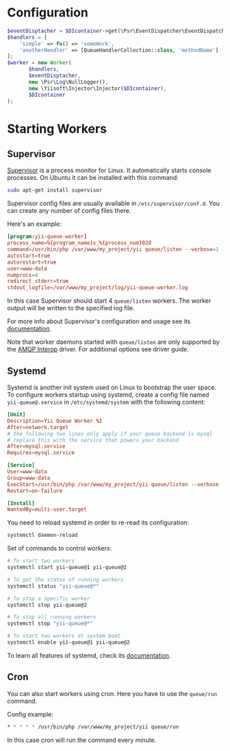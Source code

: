 Configuration
================
```php
$eventDisptacher = $DIcontainer->get(\Psr\EventDispatcher\EventDispatcherInterface::class);
$handlers = [
    'simple' => fn() => 'someWork',
    'anotherHandler' => [QueueHandlerCollection::class, 'methodName']
];
$worker = new Worker(
       $handlers,
       $eventDisptacher,
       new \Psr\Log\NullLogger(),
       new \Yiisoft\Injector\Injector($DIcontainer),
       $DIcontainer
);
```

Starting Workers
================

Supervisor
----------

[Supervisor](http://supervisord.org) is a process monitor for Linux. It automatically starts
console processes.  On Ubuntu it can be installed with this command:

```sh
sudo apt-get install supervisor
```

Supervisor config files are usually available in `/etc/supervisor/conf.d`. You can create any number of
config files there.

Here's an example:

```conf
[program:yii-queue-worker]
process_name=%(program_name)s_%(process_num)02d
command=/usr/bin/php /var/www/my_project/yii queue/listen --verbose=1 --color=0
autostart=true
autorestart=true
user=www-data
numprocs=4
redirect_stderr=true
stdout_logfile=/var/www/my_project/log/yii-queue-worker.log
```

In this case Supervisor should start 4 `queue/listen` workers. The worker output will be written
to the specified log file.

For more info about Supervisor's configuration and usage see its [documentation](http://supervisord.org).

Note that worker daemons started with `queue/listen` are only supported by the 
[AMQP Interop](https://github.com/yiisoft/yii-queue-amqp) driver. For additional options see driver guide.

Systemd
-------

Systemd is another init system used on Linux to bootstrap the user space. To configure workers startup
using systemd, create a config file named `yii-queue@.service` in `/etc/systemd/system` with
the following content:

```conf
[Unit]
Description=Yii Queue Worker %I
After=network.target
# the following two lines only apply if your queue backend is mysql
# replace this with the service that powers your backend
After=mysql.service
Requires=mysql.service

[Service]
User=www-data
Group=www-data
ExecStart=/usr/bin/php /var/www/my_project/yii queue/listen --verbose
Restart=on-failure

[Install]
WantedBy=multi-user.target
```

You need to reload systemd in order to re-read its configuration:

```sh
systemctl daemon-reload
```

Set of commands to control workers:

```sh
# To start two workers
systemctl start yii-queue@1 yii-queue@2

# To get the status of running workers
systemctl status "yii-queue@*"

# To stop a specific worker
systemctl stop yii-queue@2

# To stop all running workers
systemctl stop "yii-queue@*"

# To start two workers at system boot
systemctl enable yii-queue@1 yii-queue@2
```

To learn all features of systemd, check its [documentation](https://freedesktop.org/wiki/Software/systemd/#manualsanddocumentationforusersandadministrators).

Cron
----

You can also start workers using cron. Here you have to use the `queue/run` command.

Config example:

```sh
* * * * * /usr/bin/php /var/www/my_project/yii queue/run
```

In this case cron will run the command every minute.